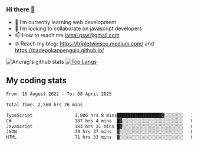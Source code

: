 ### Hi there 👋

<!--
**padepokanpenguin/padepokanpenguin** is a ✨ _special_ ✨ repository because its `README.md` (this file) appears on your GitHub profile.
-->

- 🌱 I’m currently learning  web development
- 👯 I’m looking to collaborate on javascript developers
- 📫 How to reach me jamal.psw@gmail.com
- 🌐 Reach my blog:
   https://tripletwinsco.medium.com/ and
   https://padepokanpenguin.github.io/

![Anurag's github stats](https://github-readme-stats.vercel.app/api?username=padepokanpenguin&count_private=true&disable_animations=false&show_icons=true&theme=default)
[![Top Langs](https://github-readme-stats.vercel.app/api/top-langs/?username=padepokanpenguin&theme=default&layout=compact)](https://github.com/padepokanpenguin)

## My coding stats

<!--START_SECTION:waka-->

```txt
From: 16 August 2022 - To: 08 April 2025

Total Time: 2,560 hrs 26 mins

TypeScript                1,806 hrs 8 mins█████████████████▓░░░░░░░   70.54 %
C#                        187 hrs 4 mins  █▓░░░░░░░░░░░░░░░░░░░░░░░   07.31 %
JavaScript                183 hrs 31 mins █▓░░░░░░░░░░░░░░░░░░░░░░░   07.17 %
JSON                      79 hrs 37 mins  ▓░░░░░░░░░░░░░░░░░░░░░░░░   03.11 %
HTML                      71 hrs 33 mins  ▓░░░░░░░░░░░░░░░░░░░░░░░░   02.80 %
```

<!--END_SECTION:waka-->


